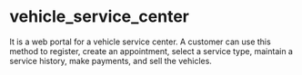 # vehicle_service_center
It is a web portal for a vehicle service center. A customer can use this
method to register, create an appointment, select a service type,
maintain a service history, make payments, and sell the vehicles.
